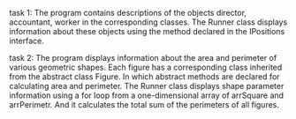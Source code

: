 task 1: The program contains descriptions of the objects director, accountant, worker in the corresponding classes. The Runner class displays information about these objects using the method declared in the IPositions interface.

task 2: The program displays information about the area and perimeter of various geometric shapes. Each figure has a corresponding class inherited from the abstract class Figure. In which abstract methods are declared for calculating area and perimeter. The Runner class displays shape parameter information using a for loop from a one-dimensional array of arrSquare and arrPerimetr. And it calculates the total sum of the perimeters of all figures.

